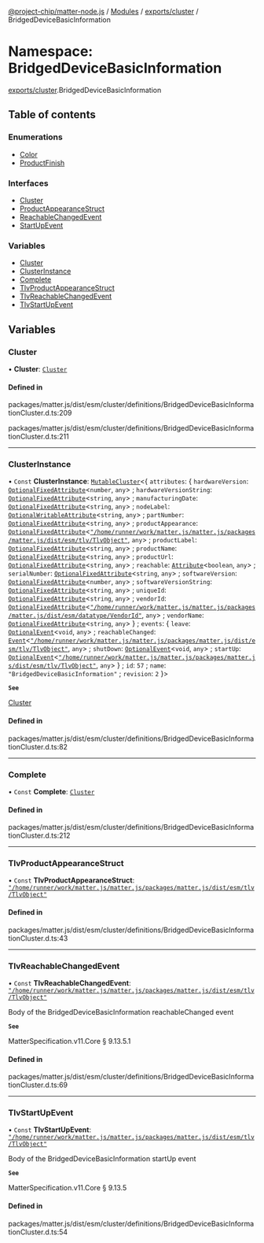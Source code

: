 [@project-chip/matter-node.js](../README.md) / [Modules](../modules.md) / [exports/cluster](exports_cluster.md) / BridgedDeviceBasicInformation

# Namespace: BridgedDeviceBasicInformation

[exports/cluster](exports_cluster.md).BridgedDeviceBasicInformation

## Table of contents

### Enumerations

- [Color](../enums/exports_cluster.BridgedDeviceBasicInformation.Color.md)
- [ProductFinish](../enums/exports_cluster.BridgedDeviceBasicInformation.ProductFinish.md)

### Interfaces

- [Cluster](../interfaces/exports_cluster.BridgedDeviceBasicInformation.Cluster.md)
- [ProductAppearanceStruct](../interfaces/exports_cluster.BridgedDeviceBasicInformation.ProductAppearanceStruct.md)
- [ReachableChangedEvent](../interfaces/exports_cluster.BridgedDeviceBasicInformation.ReachableChangedEvent.md)
- [StartUpEvent](../interfaces/exports_cluster.BridgedDeviceBasicInformation.StartUpEvent.md)

### Variables

- [Cluster](exports_cluster.BridgedDeviceBasicInformation.md#cluster)
- [ClusterInstance](exports_cluster.BridgedDeviceBasicInformation.md#clusterinstance)
- [Complete](exports_cluster.BridgedDeviceBasicInformation.md#complete)
- [TlvProductAppearanceStruct](exports_cluster.BridgedDeviceBasicInformation.md#tlvproductappearancestruct)
- [TlvReachableChangedEvent](exports_cluster.BridgedDeviceBasicInformation.md#tlvreachablechangedevent)
- [TlvStartUpEvent](exports_cluster.BridgedDeviceBasicInformation.md#tlvstartupevent)

## Variables

### Cluster

• **Cluster**: [`Cluster`](../interfaces/exports_cluster.BridgedDeviceBasicInformation.Cluster.md)

#### Defined in

packages/matter.js/dist/esm/cluster/definitions/BridgedDeviceBasicInformationCluster.d.ts:209

packages/matter.js/dist/esm/cluster/definitions/BridgedDeviceBasicInformationCluster.d.ts:211

___

### ClusterInstance

• `Const` **ClusterInstance**: [`MutableCluster`](../interfaces/exports_cluster.MutableCluster-1.md)\<\{ `attributes`: \{ `hardwareVersion`: [`OptionalFixedAttribute`](../interfaces/exports_cluster.OptionalFixedAttribute.md)\<`number`, `any`\> ; `hardwareVersionString`: [`OptionalFixedAttribute`](../interfaces/exports_cluster.OptionalFixedAttribute.md)\<`string`, `any`\> ; `manufacturingDate`: [`OptionalFixedAttribute`](../interfaces/exports_cluster.OptionalFixedAttribute.md)\<`string`, `any`\> ; `nodeLabel`: [`OptionalWritableAttribute`](../interfaces/exports_cluster.OptionalWritableAttribute.md)\<`string`, `any`\> ; `partNumber`: [`OptionalFixedAttribute`](../interfaces/exports_cluster.OptionalFixedAttribute.md)\<`string`, `any`\> ; `productAppearance`: [`OptionalFixedAttribute`](../interfaces/exports_cluster.OptionalFixedAttribute.md)\<[`"/home/runner/work/matter.js/matter.js/packages/matter.js/dist/esm/tlv/TlvObject"`](exports_session._internal_.__home_runner_work_matter_js_matter_js_packages_matter_js_dist_esm_tlv_TlvObject_.md), `any`\> ; `productLabel`: [`OptionalFixedAttribute`](../interfaces/exports_cluster.OptionalFixedAttribute.md)\<`string`, `any`\> ; `productName`: [`OptionalFixedAttribute`](../interfaces/exports_cluster.OptionalFixedAttribute.md)\<`string`, `any`\> ; `productUrl`: [`OptionalFixedAttribute`](../interfaces/exports_cluster.OptionalFixedAttribute.md)\<`string`, `any`\> ; `reachable`: [`Attribute`](../interfaces/exports_cluster.Attribute.md)\<`boolean`, `any`\> ; `serialNumber`: [`OptionalFixedAttribute`](../interfaces/exports_cluster.OptionalFixedAttribute.md)\<`string`, `any`\> ; `softwareVersion`: [`OptionalFixedAttribute`](../interfaces/exports_cluster.OptionalFixedAttribute.md)\<`number`, `any`\> ; `softwareVersionString`: [`OptionalFixedAttribute`](../interfaces/exports_cluster.OptionalFixedAttribute.md)\<`string`, `any`\> ; `uniqueId`: [`OptionalFixedAttribute`](../interfaces/exports_cluster.OptionalFixedAttribute.md)\<`string`, `any`\> ; `vendorId`: [`OptionalFixedAttribute`](../interfaces/exports_cluster.OptionalFixedAttribute.md)\<[`"/home/runner/work/matter.js/matter.js/packages/matter.js/dist/esm/datatype/VendorId"`](exports_cluster._internal_.__home_runner_work_matter_js_matter_js_packages_matter_js_dist_esm_datatype_VendorId_.md), `any`\> ; `vendorName`: [`OptionalFixedAttribute`](../interfaces/exports_cluster.OptionalFixedAttribute.md)\<`string`, `any`\>  } ; `events`: \{ `leave`: [`OptionalEvent`](../interfaces/exports_cluster.OptionalEvent.md)\<`void`, `any`\> ; `reachableChanged`: [`Event`](../interfaces/exports_cluster.Event.md)\<[`"/home/runner/work/matter.js/matter.js/packages/matter.js/dist/esm/tlv/TlvObject"`](exports_session._internal_.__home_runner_work_matter_js_matter_js_packages_matter_js_dist_esm_tlv_TlvObject_.md), `any`\> ; `shutDown`: [`OptionalEvent`](../interfaces/exports_cluster.OptionalEvent.md)\<`void`, `any`\> ; `startUp`: [`OptionalEvent`](../interfaces/exports_cluster.OptionalEvent.md)\<[`"/home/runner/work/matter.js/matter.js/packages/matter.js/dist/esm/tlv/TlvObject"`](exports_session._internal_.__home_runner_work_matter_js_matter_js_packages_matter_js_dist_esm_tlv_TlvObject_.md), `any`\>  } ; `id`: ``57`` ; `name`: ``"BridgedDeviceBasicInformation"`` ; `revision`: ``2``  }\>

**`See`**

[Cluster](exports_cluster.BridgedDeviceBasicInformation.md#cluster)

#### Defined in

packages/matter.js/dist/esm/cluster/definitions/BridgedDeviceBasicInformationCluster.d.ts:82

___

### Complete

• `Const` **Complete**: [`Cluster`](../interfaces/exports_cluster.BridgedDeviceBasicInformation.Cluster.md)

#### Defined in

packages/matter.js/dist/esm/cluster/definitions/BridgedDeviceBasicInformationCluster.d.ts:212

___

### TlvProductAppearanceStruct

• `Const` **TlvProductAppearanceStruct**: [`"/home/runner/work/matter.js/matter.js/packages/matter.js/dist/esm/tlv/TlvObject"`](exports_session._internal_.__home_runner_work_matter_js_matter_js_packages_matter_js_dist_esm_tlv_TlvObject_.md)

#### Defined in

packages/matter.js/dist/esm/cluster/definitions/BridgedDeviceBasicInformationCluster.d.ts:43

___

### TlvReachableChangedEvent

• `Const` **TlvReachableChangedEvent**: [`"/home/runner/work/matter.js/matter.js/packages/matter.js/dist/esm/tlv/TlvObject"`](exports_session._internal_.__home_runner_work_matter_js_matter_js_packages_matter_js_dist_esm_tlv_TlvObject_.md)

Body of the BridgedDeviceBasicInformation reachableChanged event

**`See`**

MatterSpecification.v11.Core § 9.13.5.1

#### Defined in

packages/matter.js/dist/esm/cluster/definitions/BridgedDeviceBasicInformationCluster.d.ts:69

___

### TlvStartUpEvent

• `Const` **TlvStartUpEvent**: [`"/home/runner/work/matter.js/matter.js/packages/matter.js/dist/esm/tlv/TlvObject"`](exports_session._internal_.__home_runner_work_matter_js_matter_js_packages_matter_js_dist_esm_tlv_TlvObject_.md)

Body of the BridgedDeviceBasicInformation startUp event

**`See`**

MatterSpecification.v11.Core § 9.13.5

#### Defined in

packages/matter.js/dist/esm/cluster/definitions/BridgedDeviceBasicInformationCluster.d.ts:54
